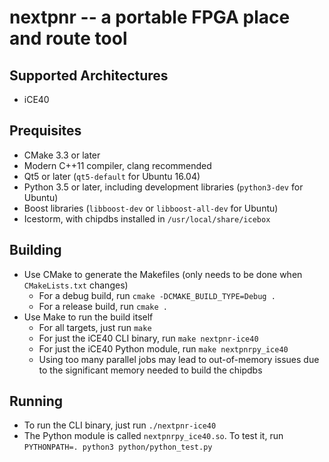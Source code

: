 nextpnr -- a portable FPGA place and route tool
===============================================

Supported Architectures
-----------------------

- iCE40

Prequisites
-----------
 
 - CMake 3.3 or later
 - Modern C++11 compiler, clang recommended
 - Qt5 or later (`qt5-default` for Ubuntu 16.04)
 - Python 3.5 or later, including development libraries (`python3-dev` for Ubuntu)
 - Boost libraries (`libboost-dev` or `libboost-all-dev` for Ubuntu)
 - Icestorm, with chipdbs installed in `/usr/local/share/icebox`
 
Building
--------

 - Use CMake to generate the Makefiles (only needs to be done when `CMakeLists.txt` changes)
    - For a debug build, run `cmake -DCMAKE_BUILD_TYPE=Debug .`
    - For a release build, run `cmake .`
 - Use Make to run the build itself
    - For all targets, just run `make`
    - For just the iCE40 CLI binary, run `make nextpnr-ice40`
    - For just the iCE40 Python module, run `make nextpnrpy_ice40`
    - Using too many parallel jobs may lead to out-of-memory issues due to the significant memory needed to build the chipdbs

Running
--------

 - To run the CLI binary, just run `./nextpnr-ice40`
 - The Python module is called `nextpnrpy_ice40.so`. To test it, run `PYTHONPATH=. python3 python/python_test.py`
